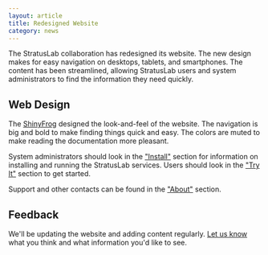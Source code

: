 ```yaml
---
layout: article
title: Redesigned Website
category: news
---
```


The StratusLab collaboration has redesigned its website.  The new
design makes for easy navigation on desktops, tablets, and
smartphones.  The content has been streamlined, allowing StratusLab
users and system administrators to find the information they need
quickly.

Web Design
----------

The [ShinyFrog][shinyfrog] designed the look-and-feel of the website.
The navigation is big and bold to make finding things quick and easy.
The colors are muted to make reading the documentation more pleasant.

System administrators should look in the ["Install"][install] section
for information on installing and running the StratusLab services.
Users should look in the ["Try It"][tryit] section to get started.

Support and other contacts can be found in the ["About"][about]
section.

Feedback
--------

We'll be updating the website and adding content regularly.  [Let us
know][about] what you think and what information you'd like to see.


[shinyfrog]: http://www.shinyfrog.net/
[install]: http://stratuslab.eu/install
[tryit]: http://stratuslab.eu/try
[about]: http://stratuslab.eu/about





